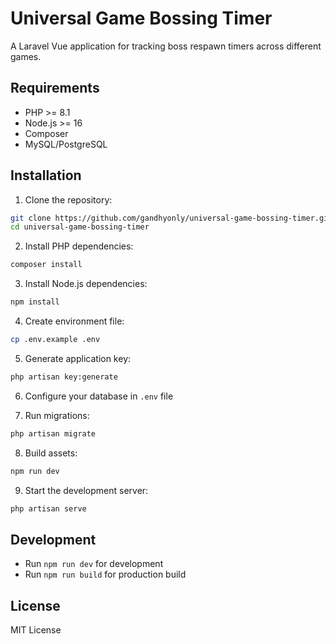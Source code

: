 # Universal Game Bossing Timer

A Laravel Vue application for tracking boss respawn timers across different games.

## Requirements

- PHP >= 8.1
- Node.js >= 16
- Composer
- MySQL/PostgreSQL

## Installation

1. Clone the repository:
```bash
git clone https://github.com/gandhyonly/universal-game-bossing-timer.git
cd universal-game-bossing-timer
```

2. Install PHP dependencies:
```bash
composer install
```

3. Install Node.js dependencies:
```bash
npm install
```

4. Create environment file:
```bash
cp .env.example .env
```

5. Generate application key:
```bash
php artisan key:generate
```

6. Configure your database in `.env` file

7. Run migrations:
```bash
php artisan migrate
```

8. Build assets:
```bash
npm run dev
```

9. Start the development server:
```bash
php artisan serve
```

## Development

- Run `npm run dev` for development
- Run `npm run build` for production build

## License

MIT License
